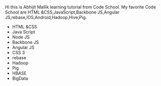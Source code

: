 Hi this is Abhijit Mallik learning tutorial from Code School.
My favorite Code School are HTML &CSS,JavaScript,Backbone JS,Angular JS,rebase,IOS,Android,Hadoop,Hive,Pig.
* HTML &CSS
* Java Script
* Node JS
* Backbone JS
* Angular JS
* CSS 3
* rebase
* Hadoop
* Pig
* HBASE
* BigData
